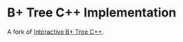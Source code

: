 # B+ Tree C++ Implementation

A fork of [Interactive B+ Tree C++](http://www.amittai.com/prose/bplustree_cpp.html).